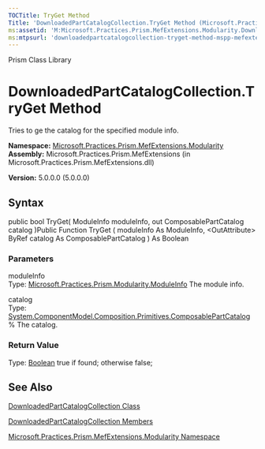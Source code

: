 ```yaml
---
TOCTitle: TryGet Method
Title: 'DownloadedPartCatalogCollection.TryGet Method (Microsoft.Practices.Prism.MefExtensions.Modularity)'
ms:assetid: 'M:Microsoft.Practices.Prism.MefExtensions.Modularity.DownloadedPartCatalogCollection.TryGet(Microsoft.Practices.Prism.Modularity.ModuleInfo,System.ComponentModel.Composition.Primitives.ComposablePartCatalog@)'
ms:mtpsurl: 'downloadedpartcatalogcollection-tryget-method-mspp-mefextensions-modularity.md'
---
```


Prism Class Library

DownloadedPartCatalogCollection.TryGet Method
=================================================

Tries to ge the catalog for the specified module info.

**Namespace:** [Microsoft.Practices.Prism.MefExtensions.Modularity](https://msdn.microsoft.com/library/microsoft.practices.prism.mefextensions.modularity)
**Assembly:** Microsoft.Practices.Prism.MefExtensions (in Microsoft.Practices.Prism.MefExtensions.dll)

**Version:** 5.0.0.0 (5.0.0.0)

## Syntax


public bool TryGet( ModuleInfo moduleInfo, out ComposablePartCatalog catalog )Public Function TryGet ( moduleInfo As ModuleInfo, &lt;OutAttribute&gt; ByRef catalog As ComposablePartCatalog ) As Boolean

### Parameters

moduleInfo  
Type: [Microsoft.Practices.Prism.Modularity.ModuleInfo](https://msdn.microsoft.com/library/microsoft.practices.prism.modularity.moduleinfo)
The module info.

catalog  
Type: [System.ComponentModel.Composition.Primitives.ComposablePartCatalog](http://msdn.microsoft.com/en-us/library/dd454614)%
The catalog.

### Return Value

Type: [Boolean](http://msdn.microsoft.com/en-us/library/a28wyd50)
true if found; otherwise false;

See Also
--------


[DownloadedPartCatalogCollection Class](https://msdn.microsoft.com/library/microsoft.practices.prism.mefextensions.modularity.downloadedpartcatalogcollection)

[DownloadedPartCatalogCollection Members](https://msdn.microsoft.com/allmembers.t:microsoft.practices.prism.mefextensions.modularity.downloadedpartcatalogcollection)

[Microsoft.Practices.Prism.MefExtensions.Modularity Namespace](https://msdn.microsoft.com/library/microsoft.practices.prism.mefextensions.modularity)
